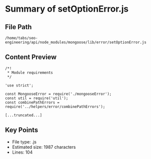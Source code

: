 # Summary of setOptionError.js
  
## File Path
`/home/tabs/seo-engineering/api/node_modules/mongoose/lib/error/setOptionError.js`

## Content Preview
```
/*!
 * Module requirements
 */

'use strict';

const MongooseError = require('./mongooseError');
const util = require('util');
const combinePathErrors = require('../helpers/error/combinePathErrors');

[...truncated...]
```

## Key Points
- File type: .js
- Estimated size: 1987 characters
- Lines: 104
